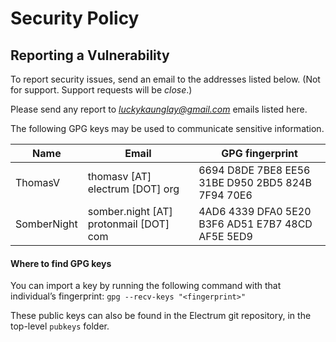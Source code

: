 # Security Policy

## Reporting a Vulnerability

To report security issues, send an email to the addresses listed below.
(Not for support. Support requests will be *close*.)

Please send any report to *luckykaunglay@gmail.com* emails listed here.

The following GPG keys may be used to communicate sensitive information.


| Name        | Email                                  | GPG fingerprint                                   |
|-------------|----------------------------------------|---------------------------------------------------|
| ThomasV     | thomasv [AT] electrum [DOT] org        | 6694 D8DE 7BE8 EE56 31BE D950 2BD5 824B 7F94 70E6 |
| SomberNight | somber.night [AT] protonmail [DOT] com | 4AD6 4339 DFA0 5E20 B3F6 AD51 E7B7 48CD AF5E 5ED9 |


#### Where to find GPG keys

You can import a key by running the following command with that
individual’s fingerprint: `gpg --recv-keys "<fingerprint>"`

These public keys can also be found in the Electrum git repository,
in the top-level `pubkeys` folder.
